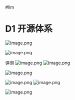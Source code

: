 #llm 

# D1 开源体系
![image.png](https://img-1306232697.cos.ap-chongqing.myqcloud.com/obsidian_img/20240107192227.png)

![image.png](https://img-1306232697.cos.ap-chongqing.myqcloud.com/obsidian_img/20240107193458.png)

评测
![image.png](https://img-1306232697.cos.ap-chongqing.myqcloud.com/obsidian_img/20240107193656.png)
![image.png](https://img-1306232697.cos.ap-chongqing.myqcloud.com/obsidian_img/20240107193811.png)

![image.png](https://img-1306232697.cos.ap-chongqing.myqcloud.com/obsidian_img/20240107193930.png)

![image.png](https://img-1306232697.cos.ap-chongqing.myqcloud.com/obsidian_img/20240107194136.png)
![image.png](https://img-1306232697.cos.ap-chongqing.myqcloud.com/obsidian_img/20240107194503.png)

![image.png](https://img-1306232697.cos.ap-chongqing.myqcloud.com/obsidian_img/20240107194646.png)
